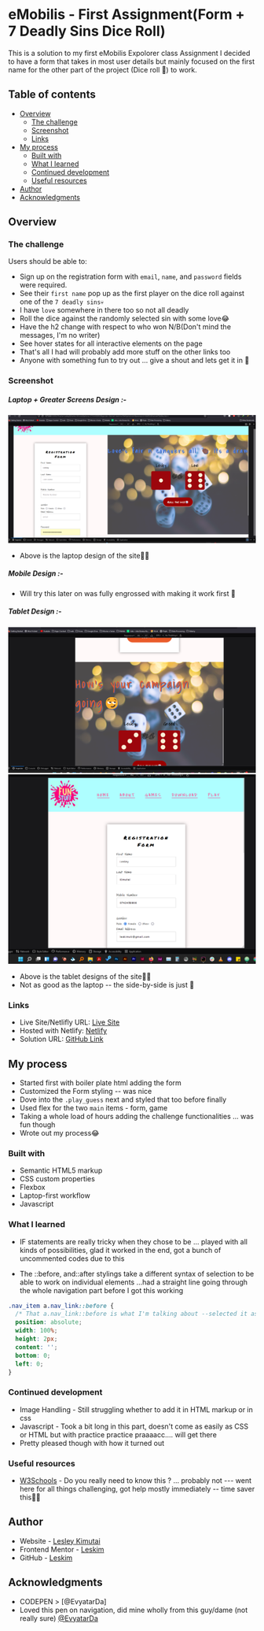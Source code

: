 # eMobilis - First Assignment(Form + 7 Deadly Sins Dice Roll)

This is a solution to my first eMobilis Expolorer class Assignment
I decided to have a form that takes in most user details but mainly focused on the first name for the other part of the project (Dice roll 🎲) to work.

## Table of contents

- [Overview](#overview)
  - [The challenge](#the-challenge)
  - [Screenshot](#screenshot)
  - [Links](#links)
- [My process](#my-process)
  - [Built with](#built-with)
  - [What I learned](#what-i-learned)
  - [Continued development](#continued-development)
  - [Useful resources](#useful-resources)
- [Author](#author)
- [Acknowledgments](#acknowledgments)

## Overview

### The challenge

Users should be able to:

- Sign up on the registration form with `email`, `name`, and `password` fields were required.
- See their `first name` pop up as the first player on the dice roll against one of the `7 deadly sins💀`
- I have `love` somewhere in there too so not all deadly
- Roll the dice against the randomly selected sin with some love😂
- Have the h2 change with respect to who won N/B(Don't mind the messages, I'm no writer)
- See hover states for all interactive elements on the page
- That's all I had will probably add more stuff on the other links too
- Anyone with something fun to try out ... give a shout and lets get it in 🤙


### Screenshot

##### Laptop + Greater Screens Design :-

![](./images/img-laptop.png)

- Above is the laptop design of the site☝🏽

##### Mobile Design :-

<!-- ![](./images/img-mobile.png) -->

- Will try this later on was fully engrossed with making it work first 🏽

##### Tablet Design :-

![](./images/img-tablet1.png)
![](./images/img-tablet2.png)

- Above is the tablet designs of the site☝🏽
- Not as good as the laptop -- the side-by-side is just 💯


### Links

- Live Site/Netlifly URL: [Live Site](https://emobilis-dicegame.netlify.app/)
- Hosted with Netlify: [Netlify](https://www.netlify.com/)
- Solution URL: [GitHub Link ](https://github.com/eMobilis-Explorer/funwithdice.git)

## My process

- Started first with boiler plate html adding the form
- Customized the Form styling -- was nice
- Dove into the `.play_guess` next and styled that too before finally
- Used flex for the two `main` items - form, game
- Taking a whole load of hours adding the challenge functionalities ... was fun though
- Wrote out my process😂

### Built with

- Semantic HTML5 markup
- CSS custom properties
- Flexbox
- Laptop-first workflow
- Javascript


### What I learned

- IF statements are really tricky when they chose to be ... played with all kinds of possibilities, glad it worked in the end, got a bunch of uncommented codes due to this

- The ::before, and::after stylings take a different syntax of selection to be able to work on individual elements ...had a straight line going through the whole navigation part before I got this working
```css
.nav_item a.nav_link::before {
  /* That a.nav_link::before is what I'm talking about --selected it as .nav_link::before (that made a continuous line through navigation even with the height specified) */
  position: absolute;
  width: 100%;
  height: 2px;
  content: '';
  bottom: 0;
  left: 0;
}

```

### Continued development


 - Image Handling - Still struggling whether to add it in HTML markup or in css
 - Javascript - Took a bit long in this part, doesn't come as easily as CSS or HTML but with practice practice praaaacc.... will get there
 - Pretty pleased though with how it turned out


### Useful resources


- [W3Schools](https://www.w3schools.com/css/css3_backgrounds.asp) - Do you really need to know this ? ... probably not --- went here for all things challenging, got help mostly immediately -- time saver this💪🏾

## Author

- Website - [Lesley Kimutai](https://linktr.ee/les_kim)
- Frontend Mentor - [Leskim](https://www.frontendmentor.io/profile/Leskim)
- GitHub - [Leskim](https://github.com/Leskim)


## Acknowledgments

 - CODEPEN > [@EvyatarDa]
 - Loved this pen on navigation, did mine wholly from this guy/dame (not really sure) [@EvyatarDa](https://codepen.io/EvyatarDa/pen/waKXMd)
